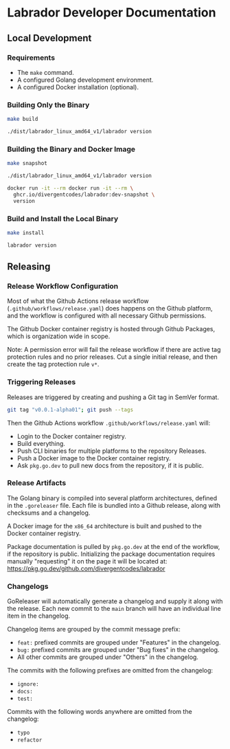# Labrador Developer Documentation

## Local Development

### Requirements

- The `make` command.
- A configured Golang development environment.
- A configured Docker installation (optional).

### Building Only the Binary

```sh
make build

./dist/labrador_linux_amd64_v1/labrador version
```

### Building the Binary and Docker Image

```sh
make snapshot

./dist/labrador_linux_amd64_v1/labrador version

docker run -it --rm docker run -it --rm \
  ghcr.io/divergentcodes/labrador:dev-snapshot \
  version
```

### Build and Install the Local Binary

```sh
make install

labrador version
```

## Releasing

### Release Workflow Configuration

Most of what the Github Actions release workflow
(`.github/workflows/release.yaml`) does happens on the Github platform, and
the workflow is configured with all necessary Github permissions.

The Github Docker container registry is hosted through Github Packages, which
is organization wide in scope.

Note: A permission error will fail the release workflow if there are active
tag protection rules and no prior releases. Cut a single initial release,
and then create the tag protection rule `v*`.

### Triggering Releases

Releases are triggered by creating and pushing a Git tag in SemVer format.

```sh
git tag "v0.0.1-alpha01"; git push --tags
```

Then the Github Actions workflow `.github/workflows/release.yaml` will:
- Login to the Docker container registry.
- Build everything.
- Push CLI binaries for multiple platforms to the repository Releases.
- Push a Docker image to the Docker container registry.
- Ask `pkg.go.dev` to pull new docs from the repository, if it is public.

### Release Artifacts

The Golang binary is compiled into several platform architectures, defined
in the `.goreleaser` file. Each file is bundled into a Github release,
along with checksums and a changelog.

A Docker image for the `x86_64` architecture is built and pushed to the Docker
container registry.

Package documentation is pulled by `pkg.go.dev` at the end of the workflow,
if the repository is public.
Initializing the package documentation requires manually "requesting" it
on the page it will be located at:
https://pkg.go.dev/github.com/divergentcodes/labrador


### Changelogs

GoReleaser will automatically generate a changelog and supply it along with the
release. Each new commit to the `main` branch will have an individual line
item in the changelog.

Changelog items are grouped by the commit message prefix:
- `feat:` prefixed commits are grouped under "Features" in the changelog.
- `bug:` prefixed commits are grouped under "Bug fixes" in the changelog.
- All other commits are grouped under "Others" in the changelog.

The commits with the following prefixes are omitted from the changelog:
- `ignore:`
- `docs:`
- `test:`

Commits with the following words anywhere are omitted from the changelog:
- `typo`
- `refactor`
